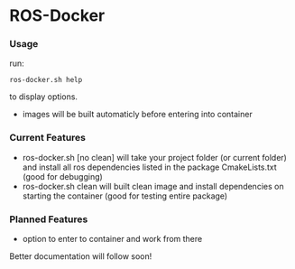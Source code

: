 # ROS-Docker

### Usage

run:

    ros-docker.sh help

to display options.

* images will be built automaticly before entering into container

### Current Features

* ros-docker.sh [no clean] will take your project folder (or current folder) and install all ros dependencies listed in the package CmakeLists.txt (good for debugging)
* ros-docker.sh clean will built clean image and install dependencies on starting the container (good for testing entire package)

### Planned Features

* option to enter to container and work from there

Better documentation will follow soon!
